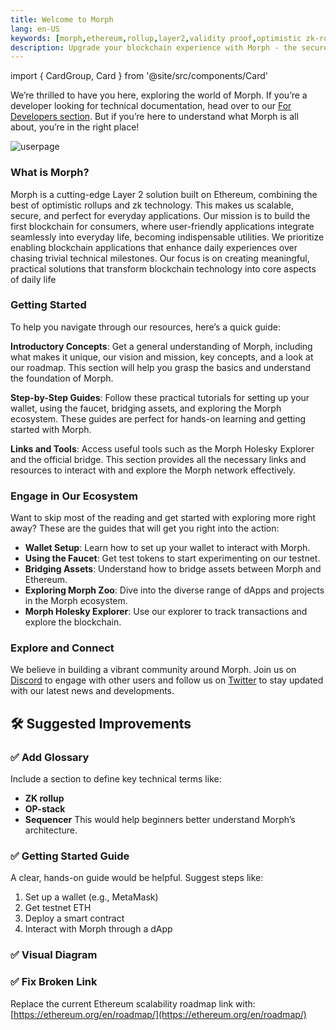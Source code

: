 ```yaml
---
title: Welcome to Morph
lang: en-US
keywords: [morph,ethereum,rollup,layer2,validity proof,optimistic zk-rollup]
description: Upgrade your blockchain experience with Morph - the secure decentralized, cost0efficient, and high-performing optimistic zk-rollup solution. Try it now!
---
```


import { CardGroup, Card } from '@site/src/components/Card'

We’re thrilled to have you here, exploring the world of Morph. If you’re a developer looking for technical documentation, head over to our [For Developers section](../build-on-morph/0-developer-navigation-page.md). But if you’re here to understand what Morph is all about, you’re in the right place!

![userpage](../../assets/docs/about/userpage.png)


### What is Morph?

Morph is a cutting-edge Layer 2 solution built on Ethereum, combining the best of optimistic rollups and zk technology. This makes us scalable, secure, and perfect for everyday applications. Our mission is to build the first blockchain for consumers, where user-friendly applications integrate seamlessly into everyday life, becoming indispensable utilities. We prioritize enabling blockchain applications that enhance daily experiences over chasing trivial technical milestones. Our focus is on creating meaningful, practical solutions that transform blockchain technology into core aspects of daily life

### Getting Started

To help you navigate through our resources, here’s a quick guide:

**Introductory Concepts**: Get a general understanding of Morph, including what makes it unique, our vision and mission, key concepts, and a look at our roadmap. This section will help you grasp the basics and understand the foundation of Morph.

<CardGroup className="md:grid-cols-2 xl:grid-cols-3">
  <Card
    href="/docs/about-morph/morphs-vision-and-mission"
    icon="/img/cards/users.svg"
    text="Morph's Vision and Mission" />
  <Card 
    href="/docs/about-morph/morphs-architecture"
    icon="/img/cards/research.svg"
    text="Morph's Architecture" />
  <Card
    href="/docs/about-morph/roadmap"
    icon="/img/cards/guide.svg"
    text="Roadmap" />
</CardGroup>

**Step-by-Step Guides**: Follow these practical tutorials for setting up your wallet, using the faucet, bridging assets, and exploring the Morph ecosystem. These guides are perfect for hands-on learning and getting started with Morph.

<CardGroup className="md:grid-cols-2 xl:grid-cols-3">
  <Card
    href="/docs/quick-start/wallet-setup"
    icon="/img/cards/wallet.svg"
    text="Wallet Setup" />
  <Card 
    href="/docs/quick-start/wallet-setup"
    icon="./img/cards/faucet.svg"
    text="Faucet" />
  <Card
    href="/docs/quick-start/wallet-setup"
    icon="/img/cards/bridge.svg"
    text="Bridge" />
</CardGroup>

**Links and Tools**: Access useful tools such as the Morph Holesky Explorer and the official bridge. This section provides all the necessary links and resources to interact with and explore the Morph network effectively.

<CardGroup className="md:grid-cols-2 xl:grid-cols-3">
  <Card
    href="https://bridge.morphl2.io/"
    icon="./img/cards/bridge.svg"
    text="Morph Bridge" />
  <Card 
    href="https://explorer.morphl2.io/"
    icon="/img/cards/guide.svg"
    text="Morph Explorer" />
  <Card
    href="https://morphfaucet.com"
    icon="/img/cards/faucet.svg"
    text="Morph Faucet" />
</CardGroup>


### Engage in Our Ecosystem

Want to skip most of the reading and get started with exploring more right away? These are the guides that will get you right into the action:

- **Wallet Setup**: Learn how to set up your wallet to interact with Morph.
- **Using the Faucet**: Get test tokens to start experimenting on our testnet.
- **Bridging Assets**: Understand how to bridge assets between Morph and Ethereum.
- **Exploring Morph Zoo**: Dive into the diverse range of dApps and projects in the Morph ecosystem.
- **Morph Holesky Explorer**: Use our explorer to track transactions and explore the blockchain.

### Explore and Connect

We believe in building a vibrant community around Morph. Join us on [Discord](https://discord.com/invite/L2Morph) to engage with other users and follow us on [Twitter](https://twitter.com/Morphl2) to stay updated with our latest news and developments.
## 🛠 Suggested Improvements

### ✅ Add Glossary
Include a section to define key technical terms like:
- **ZK rollup**
- **OP-stack**
- **Sequencer**
This would help beginners better understand Morph’s architecture.

### ✅ Getting Started Guide
A clear, hands-on guide would be helpful. Suggest steps like:
1. Set up a wallet (e.g., MetaMask)
2. Get testnet ETH
3. Deploy a smart contract
4. Interact with Morph through a dApp

### ✅ Visual Diagram
<!-- Suggestion: Add an architecture diagram here showing how Morph connects Ethereum L1 with ZK rollup on L2 -->

### ✅ Fix Broken Link
Replace the current Ethereum scalability roadmap link with:  
[https://ethereum.org/en/roadmap/](https://ethereum.org/en/roadmap/)



